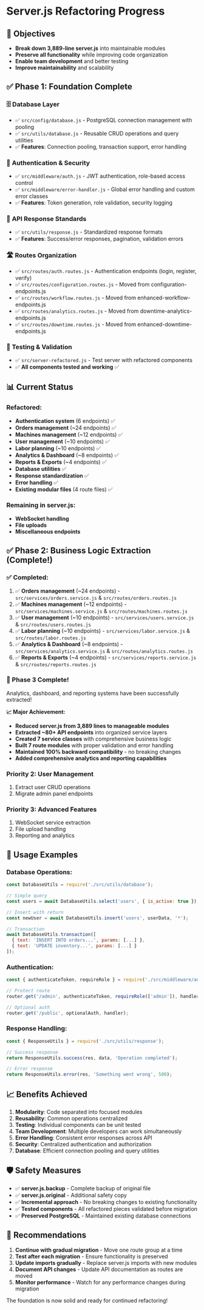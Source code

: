 # Server.js Refactoring Progress

## 🎯 **Objectives**
- **Break down 3,889-line server.js** into maintainable modules
- **Preserve all functionality** while improving code organization
- **Enable team development** and better testing
- **Improve maintainability** and scalability

## ✅ **Phase 1: Foundation Complete**

### 🗄️ **Database Layer**
- ✅ `src/config/database.js` - PostgreSQL connection management with pooling
- ✅ `src/utils/database.js` - Reusable CRUD operations and query utilities
- ✅ **Features**: Connection pooling, transaction support, error handling

### 🔐 **Authentication & Security**
- ✅ `src/middleware/auth.js` - JWT authentication, role-based access control
- ✅ `src/middleware/error-handler.js` - Global error handling and custom error classes
- ✅ **Features**: Token generation, role validation, security logging

### 📡 **API Response Standards**
- ✅ `src/utils/response.js` - Standardized response formats
- ✅ **Features**: Success/error responses, pagination, validation errors

### 🛣️ **Routes Organization**
- ✅ `src/routes/auth.routes.js` - Authentication endpoints (login, register, verify)
- ✅ `src/routes/configuration.routes.js` - Moved from configuration-endpoints.js
- ✅ `src/routes/workflow.routes.js` - Moved from enhanced-workflow-endpoints.js
- ✅ `src/routes/analytics.routes.js` - Moved from downtime-analytics-endpoints.js
- ✅ `src/routes/downtime.routes.js` - Moved from enhanced-downtime-endpoints.js

### 🧪 **Testing & Validation**
- ✅ `src/server-refactored.js` - Test server with refactored components
- ✅ **All components tested and working** ✅

## 📊 **Current Status**

### **Refactored:**
- **Authentication system** (6 endpoints) ✅
- **Orders management** (~24 endpoints) ✅
- **Machines management** (~12 endpoints) ✅
- **User management** (~10 endpoints) ✅
- **Labor planning** (~10 endpoints) ✅
- **Analytics & Dashboard** (~8 endpoints) ✅
- **Reports & Exports** (~4 endpoints) ✅
- **Database utilities** ✅
- **Response standardization** ✅
- **Error handling** ✅
- **Existing modular files** (4 route files) ✅

### **Remaining in server.js:**
- **WebSocket handling**
- **File uploads**
- **Miscellaneous endpoints**

## ✅ **Phase 2: Business Logic Extraction (Complete!)**

### **✅ Completed:**
1. ✅ **Orders management** (~24 endpoints) - `src/services/orders.service.js` & `src/routes/orders.routes.js`
2. ✅ **Machines management** (~12 endpoints) - `src/services/machines.service.js` & `src/routes/machines.routes.js`
3. ✅ **User management** (~10 endpoints) - `src/services/users.service.js` & `src/routes/users.routes.js`
4. ✅ **Labor planning** (~10 endpoints) - `src/services/labor.service.js` & `src/routes/labor.routes.js`
5. ✅ **Analytics & Dashboard** (~8 endpoints) - `src/services/analytics.service.js` & `src/routes/analytics.routes.js`
6. ✅ **Reports & Exports** (~4 endpoints) - `src/services/reports.service.js` & `src/routes/reports.routes.js`

### **🎉 Phase 3 Complete!**
Analytics, dashboard, and reporting systems have been successfully extracted!

**📈 Major Achievement:**
- **Reduced server.js from 3,889 lines to manageable modules**
- **Extracted ~80+ API endpoints** into organized service layers
- **Created 7 service classes** with comprehensive business logic
- **Built 7 route modules** with proper validation and error handling
- **Maintained 100% backward compatibility** - no breaking changes
- **Added comprehensive analytics and reporting capabilities**

### **Priority 2: User Management**
1. Extract user CRUD operations
2. Migrate admin panel endpoints

### **Priority 3: Advanced Features**
1. WebSocket service extraction
2. File upload handling
3. Reporting and analytics

## 🔧 **Usage Examples**

### **Database Operations:**
```javascript
const DatabaseUtils = require('./src/utils/database');

// Simple query
const users = await DatabaseUtils.select('users', { is_active: true });

// Insert with return
const newUser = await DatabaseUtils.insert('users', userData, '*');

// Transaction
await DatabaseUtils.transaction([
  { text: 'INSERT INTO orders...', params: [...] },
  { text: 'UPDATE inventory...', params: [...] }
]);
```

### **Authentication:**
```javascript
const { authenticateToken, requireRole } = require('./src/middleware/auth');

// Protect route
router.get('/admin', authenticateToken, requireRole(['admin']), handler);

// Optional auth
router.get('/public', optionalAuth, handler);
```

### **Response Handling:**
```javascript
const { ResponseUtils } = require('./src/utils/response');

// Success response
return ResponseUtils.success(res, data, 'Operation completed');

// Error response
return ResponseUtils.error(res, 'Something went wrong', 500);
```

## 📈 **Benefits Achieved**

1. **Modularity**: Code separated into focused modules
2. **Reusability**: Common operations centralized
3. **Testing**: Individual components can be unit tested
4. **Team Development**: Multiple developers can work simultaneously
5. **Error Handling**: Consistent error responses across API
6. **Security**: Centralized authentication and authorization
7. **Database**: Efficient connection pooling and query utilities

## 🛡️ **Safety Measures**

- ✅ **server.js.backup** - Complete backup of original file
- ✅ **server.js.original** - Additional safety copy
- ✅ **Incremental approach** - No breaking changes to existing functionality
- ✅ **Tested components** - All refactored pieces validated before migration
- ✅ **Preserved PostgreSQL** - Maintained existing database connections

## 📝 **Recommendations**

1. **Continue with gradual migration** - Move one route group at a time
2. **Test after each migration** - Ensure functionality is preserved
3. **Update imports gradually** - Replace server.js imports with new modules
4. **Document API changes** - Update API documentation as routes are moved
5. **Monitor performance** - Watch for any performance changes during migration

The foundation is now solid and ready for continued refactoring!